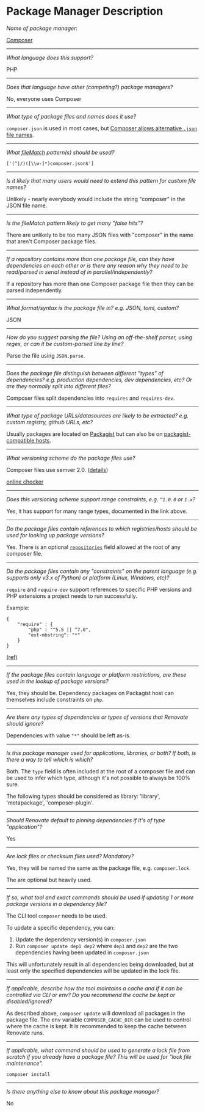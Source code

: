 # Package Manager Description

*Name of package manager*: 

[Composer](https://getcomposer.org/)

---

*What language does this support?* 

PHP

---

*Does that language have other (competing?) package managers?* 

No, everyone uses Composer

---

*What type of package files and names does it use?* 

`composer.json` is used in most cases, but [Composer allows alternative `.json` file names](https://getcomposer.org/doc/03-cli.md#composer).

---

*What [fileMatch](https://renovatebot.com/docs/configuration-options/#filematch) pattern(s) should be used?* 

`['(^|/)([\\w-]*)composer.json$']`

---

*Is it likely that many users would need to extend this pattern for custom file names?*

Unlikely - nearly everybody would include the string "composer" in the JSON file name.

---

*Is the fileMatch pattern likely to get many "false hits"?*

There are unlikely to be too many JSON files with "composer" in the name that aren't Composer package files.

---

*If a repository contains more than one package file, can they have dependencies on each other or is there any reason why they need to be read/parsed in serial instead of in parallel/independently?*

If a repository has more than one Composer package file then they can be parsed independently.

---

*What format/syntax is the package file in? e.g. JSON, toml, custom?*

JSON

---

*How do you suggest parsing the file? Using an off-the-shelf parser, using regex, or can it be custom-parsed line by line?*

Parse the file using `JSON.parse`.

---

*Does the package file distinguish between different "types" of dependencies? e.g. production dependencies, dev dependencies, etc? Or are they normally split into different files?*

Composer files split dependencies into `requires` and `requires-dev`.

---

*What type of package URLs/datasources are likely to be extracted? e.g. custom registry, github URLs, etc?*

Usually packages are located on [Packagist](https://packagist.org) but can also be on [packagist-compatible hosts](https://getcomposer.org/doc/05-repositories.md#hosting-your-own).

---

*What versioning scheme do the package files use?*

Composer files use semver 2.0. ([details](https://getcomposer.org/doc/articles/versions.md))

[online checker](https://semver.mwl.be)

---

*Does this versioning scheme support range constraints, e.g. `^1.0.0` or `1.x`?*

Yes, it has support for many range types, documented in the link above.

---

*Do the package files contain references to which registries/hosts should be used for looking up package versions?*

Yes. There is an optional [`repositories`](https://getcomposer.org/doc/05-repositories.md#repository) field allowed at the root of any composer file.

---

*Do the package files contain any "constraints" on the parent language (e.g. supports only v3.x of Python) or platform (Linux, Windows, etc)?*

`require` and `require-dev` support references to specific PHP versions and PHP extensions a project needs to run successfully.

Example:

```
{
    "require" : {
        "php" : "^5.5 || ^7.0",
        "ext-mbstring": "*"
    }
}
```

[(ref)](https://getcomposer.org/doc/04-schema.md#package-links)

---

*If the package files contain language or platform restrictions, are these used in the lookup of package versions?*

Yes, they should be. Dependency packages on Packagist host can themselves include constraints on `php`.

---

*Are there any types of dependencies or types of versions that Renovate should ignore?*

Dependencies with value `"*"` should be left as-is.

---

*Is this package manager used for applications, libraries, or both? If both, is there a way to tell which is which?*

Both. The `type` field is often included at the root of a composer file and can be used to infer which type, although it's not possible to always be 100% sure.

The following types should be considered as library: 'library', 'metapackage', 'composer-plugin'.

---

*Should Renovate default to pinning dependencies if it's of type "application"?*

Yes

---

*Are lock files or checksum files used? Mandatory?*

Yes, they will be named the same as the package file, e.g. `composer.lock`.

The are optional but heavily used.

---

*If so, what tool and exact commands should be used if updating 1 or more package versions in a dependency file?*

The CLI tool `composer` needs to be used.

To update a specific dependency, you can:

1. Update the dependency version(s) in `composer.json`
2. Run `composer update dep1 dep2` where `dep1` and `dep2` are the two dependencies having been updated in `composer.json`

This will unfortunately result in all dependencies being downloaded, but at least only the specified dependencies will be updated in the lock file.

---

*If applicable, describe how the tool maintains a cache and if it can be controlled via CLI or env? Do you recommend the cache be kept or disabled/ignored?*

As described above, `composer update` will download all packages in the package file. The env variable `COMPOSER_CACHE_DIR` can be used to control where the cache is kept. It is recommended to keep the cache between Renovate runs.

---

*If applicable, what command should be used to generate a lock file from scratch if you already have a package file? This will be used for "lock file maintenance".*

`composer install`

---

*Is there anything else to know about this package manager?*

No
